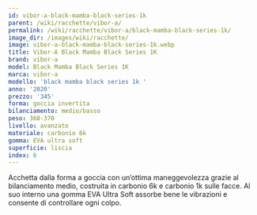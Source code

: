 ```yaml
---
id: vibor-a-black-mamba-black-series-1k
parent: /wiki/racchette/vibor-a/
permalink: /wiki/racchette/vibor-a/black-mamba-black-series-1k/
image_dir: /images/wiki/racchette/
image: vibor-a-black-mamba-black-series-1k.webp
title: Vibor-A Black Mamba Black Series 1K
brand: vibor-a
model: Black Mamba Black Series 1K
marca: vibor-a
modello: 'black mamba black series 1k '
anno: '2020'
prezzo: '345'
forma: goccia invertita
bilanciamento: medio/basso
peso: 360-370
livello: avanzato
materiale: carbonio 6k
gomma: EVA ultra soft
superficie: liscia
index: 6
---
```

Acchetta dalla forma a goccia con un’ottima maneggevolezza grazie al bilanciamento medio, costruita in carbonio 6k e carbonio 1k sulle facce. Al suo interno una gomma EVA Ultra Soft assorbe bene le vibrazioni e consente di controllare ogni colpo.